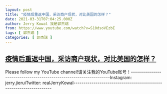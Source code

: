 ```yaml
---
layout: post
title: "疫情后重返中国，采访商户现状，对比美国的怎样？"
date: 2021-03-31T07:04:25.000Z
author: Jerry Kowal 我是郭杰瑞
from: https://www.youtube.com/watch?v=S10dsoVEzbE
tags: [ 郭杰瑞 ]
categories: [ 郭杰瑞 ]
---
```

<!--1617174265000-->
[疫情后重返中国，采访商户现状，对比美国的怎样？](https://www.youtube.com/watch?v=S10dsoVEzbE)
------

<div>
Please follow my YouTube channel!请关注我的YouTube账号！-------------------------------------------------------------------Instagram:  jerry.jieruiTwitter:  realJerryKowal-------------------------------------------------------------------
</div>
